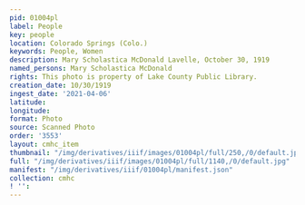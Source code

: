 ```yaml
---
pid: 01004pl
label: People
key: people
location: Colorado Springs (Colo.)
keywords: People, Women
description: Mary Scholastica McDonald Lavelle, October 30, 1919
named_persons: Mary Scholastica McDonald
rights: This photo is property of Lake County Public Library.
creation_date: 10/30/1919
ingest_date: '2021-04-06'
latitude: 
longitude: 
format: Photo
source: Scanned Photo
order: '3553'
layout: cmhc_item
thumbnail: "/img/derivatives/iiif/images/01004pl/full/250,/0/default.jpg"
full: "/img/derivatives/iiif/images/01004pl/full/1140,/0/default.jpg"
manifest: "/img/derivatives/iiif/01004pl/manifest.json"
collection: cmhc
! '': 
---
```

